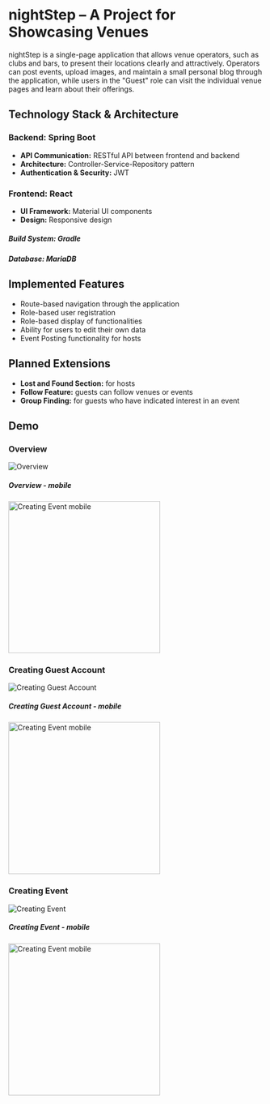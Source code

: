 # nightStep – A Project for Showcasing Venues

nightStep is a single-page application that allows venue operators, such as clubs and bars, to present their locations clearly and attractively. Operators can post events, upload images, and maintain a small personal blog through the application, while users in the "Guest" role can visit the individual venue pages and learn about their offerings.


## Technology Stack & Architecture

### Backend: Spring Boot
- **API Communication:** RESTful API between frontend and backend
- **Architecture:** Controller-Service-Repository pattern
- **Authentication & Security:** JWT

### Frontend: React
- **UI Framework:** Material UI components
- **Design:** Responsive design


##### Build System: Gradle

##### Database: MariaDB


## Implemented Features

- Route-based navigation through the application
- Role-based user registration
- Role-based display of functionalities
- Ability for users to edit their own data
- Event Posting functionality for hosts


## Planned Extensions

- **Lost and Found Section:** for hosts
- **Follow Feature:** guests can follow venues or events
- **Group Finding:** for guests who have indicated interest in an event



## Demo

### Overview
![Overview](demo_gifs/overview.gif)
##### Overview - mobile
<img src="demo_gifs/overview_mobile.gif" width="300" alt="Creating Event mobile" />

### Creating Guest Account
![Creating Guest Account](demo_gifs/creating_guest_account.gif)
##### Creating Guest Account - mobile
<img src="demo_gifs/creating_guest_account_mobile.gif" width="300" alt="Creating Event mobile" />

### Creating Event
![Creating Event](demo_gifs/creating_event.gif)
##### Creating Event - mobile
<img src="demo_gifs/creating_event_mobile.gif" width="300" alt="Creating Event mobile" />

